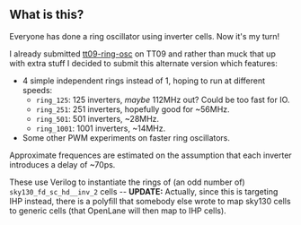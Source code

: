 <!---

This file is used to generate your project datasheet. Please fill in the information below and delete any unused
sections.

You can also include images in this folder and reference them in the markdown. Each image must be less than
512 kb in size, and the combined size of all images must be less than 1 MB.
-->

## What is this?

Everyone has done a ring oscillator using inverter cells. Now it's my turn!

I already submitted [tt09-ring-osc](https://github.com/algofoogle/tt09-ring-osc) on TT09 and rather than muck that up with extra stuff I decided to submit this alternate version which features:

*   4 simple independent rings instead of 1, hoping to run at different speeds:
    *   `ring_125`: 125 inverters, *maybe* 112MHz out? Could be too fast for IO.
    *   `ring_251`: 251 inverters, hopefully good for ~56MHz.
    *   `ring_501`: 501 inverters, ~28MHz.
    *   `ring_1001`: 1001 inverters, ~14MHz.
*   Some other PWM experiments on faster ring oscillators.

Approximate frequences are estimated on the assumption that each inverter introduces a delay of ~70ps.

These use Verilog to instantiate the rings of (an odd number of) `sky130_fd_sc_hd__inv_2` cells -- **UPDATE:** Actually, since this is targeting IHP instead, there is a polyfill that somebody else wrote to map sky130 cells to generic cells (that OpenLane will then map to IHP cells).

